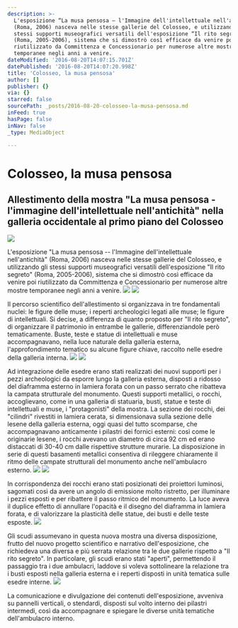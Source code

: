 ```yaml
---
description: >-
  L'esposizione “La musa pensosa – l'Immagine dell'intellettuale nell'antichità”
  (Roma, 2006) nasceva nelle stesse gallerie del Colosseo, e utilizzando gli
  stessi supporti museografici versatili dell'esposizione “Il rito segreto”
  (Roma, 2005-2006), sistema che si dimostrò così efficace da venire poi
  riutilizzato da Committenza e Concessionario per numerose altre mostre
  temporanee negli anni a venire.
dateModified: '2016-08-20T14:07:15.701Z'
datePublished: '2016-08-20T14:07:20.998Z'
title: 'Colosseo, la musa pensosa'
author: []
publisher: {}
via: {}
starred: false
sourcePath: _posts/2016-08-20-colosseo-la-musa-pensosa.md
inFeed: true
hasPage: false
inNav: false
_type: MediaObject

---
```

# Colosseo, la musa pensosa

## Allestimento della mostra "La musa pensosa - l'immagine dell'intellettuale nell'antichità" nella galleria occidentale al primo piano del Colosseo
![](https://the-grid-user-content.s3-us-west-2.amazonaws.com/84215d0c-b762-4672-820d-54160fbe1a23.jpg)

L'esposizione "La musa pensosa -- l'Immagine dell'intellettuale nell'antichità" (Roma, 2006) nasceva nelle stesse gallerie del Colosseo, e utilizzando gli stessi supporti museografici versatili dell'esposizione "Il rito segreto" (Roma, 2005-2006), sistema che si dimostrò così efficace da venire poi riutilizzato da Committenza e Concessionario per numerose altre mostre temporanee negli anni a venire.
![](https://the-grid-user-content.s3-us-west-2.amazonaws.com/445ca2e0-4933-449f-8ba6-93a6385cf6c6.jpg)
![](https://the-grid-user-content.s3-us-west-2.amazonaws.com/02ff73d2-2e79-42be-9a77-b5b6253e501d.jpg)

Il percorso scientifico dell'allestimento si organizzava in tre fondamentali nuclei: le figure delle muse; i reperti archeologici legati alle muse; le figure di intellettuali. Si decise, a differenza di quanto proposto per "Il rito segreto", di organizzare il patrimonio in entrambe le gallerie, differenziandole però tematicamente. Buste, teste e statue di intellettuali e muse accompagnavano, nella luce naturale della galleria esterna, l'approfondimento tematico su alcune figure chiave, raccolto nelle esedre della galleria interna.
![](https://the-grid-user-content.s3-us-west-2.amazonaws.com/91c81f21-7707-4c68-a14c-a7f699e2312b.jpg)
![](https://the-grid-user-content.s3-us-west-2.amazonaws.com/d34cbe9b-f577-4dce-8156-ccff10dd6951.jpg)

Ad integrazione delle esedre erano stati realizzati dei nuovi supporti per i pezzi archeologici da esporre lungo la galleria esterna, disposti a ridosso del diaframma esterno in lamiera forata con un passo serrato che ribatteva la campata strutturale del monumento. Questi supporti metallici, o rocchi, accoglievano, come in una galleria di statuaria, busti, statue e teste di intellettuali e muse, i "protagonisti" della mostra. La sezione dei rocchi, dei "cilindri" rivestiti in lamiera cerata, si dimensionava sulla sezione delle lesene della galleria esterna, oggi quasi del tutto scomparse, che accompagnavano anticamente i pilastri dei fornici esterni: così come le originarie lesene, i rocchi avevano un diametro di circa 92 cm ed erano distaccati di 30-40 cm dalle rispettive strutture murarie. La disposizione in serie di questi basamenti metallici consentiva di rileggere chiaramente il ritmo delle campate strutturali del monumento anche nell'ambulacro esterno.
![](https://s3-us-west-2.amazonaws.com/the-grid-img/p/06c57eed02816091c617cc7fcbe7d847c4f83904.jpg)
![](https://the-grid-user-content.s3-us-west-2.amazonaws.com/b0478211-06f0-4f57-abb4-682879bc39a8.jpg)

In corrispondenza dei rocchi erano stati posizionati dei proiettori luminosi, sagomati così da avere un angolo di emissione molto ristretto, per illuminare i pezzi esposti e per ribattere il passo ritmico del monumento. La luce aveva il duplice effetto di annullare l'opacità e il disegno del diaframma in lamiera forata, e di valorizzare la plasticità delle statue, dei busti e delle teste esposte.
![](https://the-grid-user-content.s3-us-west-2.amazonaws.com/ff555488-9e6a-413b-afea-7db9a8c24526.jpg)

Gli scudi assumevano in questa nuova mostra una diversa disposizione, frutto del nuovo progetto scientifico e narrativo dell'esposizione, che richiedeva una diversa e più serrata relazione tra le due gallerie rispetto a "Il rito segreto". In particolare, gli scudi erano stati "aperti", permettendo il passaggio tra i due ambulacri, laddove si voleva sottolineare la relazione tra i busti esposti nella galleria esterna e i reperti disposti in unità tematica sulle esedre interne.
![](https://the-grid-user-content.s3-us-west-2.amazonaws.com/c048cd0f-5836-4a04-8607-7c2f74d6c56b.jpg)

La comunicazione e divulgazione dei contenuti dell'esposizione, avveniva su pannelli verticali, o stendardi, disposti sul volto interno dei pilastri intermedi, così da accompagnare e spiegare le diverse unità tematiche dell'ambulacro interno.